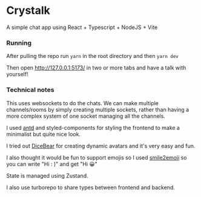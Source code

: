 # Crystalk

A simple chat app using React + Typescript + NodeJS + Vite

### Running

After pulling the repo run `yarn` in the root directory and then `yarn dev`

Then open http://127.0.0.1:5173/ in two or more tabs and have a talk with yourself!

### Technical notes

This uses websockets to do the chats. We can make multiple channels/rooms by simply creating multiple sockets, rather than having a more complex system of one socket managing all the channels.

I used [antd](https://ant.design/) and styled-components for styling the frontend to make a minimalist but quite nice look.

I tried out [DiceBear](https://www.dicebear.com/) for creating dynamic avatars and it's very easy and fun.

I also thought it would be fun to support emojis so I used [smile2emoji](https://www.npmjs.com/package/smile2emoji) so you can write "Hi : )" and get "Hi 😀"

State is managed using Zustand.

I also use turborepo to share types between frontend and backend.